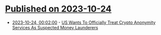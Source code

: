 # [Published on 2023-10-24](index.md)

* [2023-10-24, 00:02:00](https://news.slashdot.org/story/23/10/23/2126257/us-wants-to-officially-treat-crypto-anonymity-services-as-suspected-money-launderers?utm_source=rss1.0mainlinkanon&utm_medium=feed) - [US Wants To Officially Treat Crypto Anonymity Services As Suspected Money Launderers](https://news.slashdot.org/story/23/10/23/2126257/us-wants-to-officially-treat-crypto-anonymity-services-as-suspected-money-launderers?utm_source=rss1.0mainlinkanon&utm_medium=feed)
